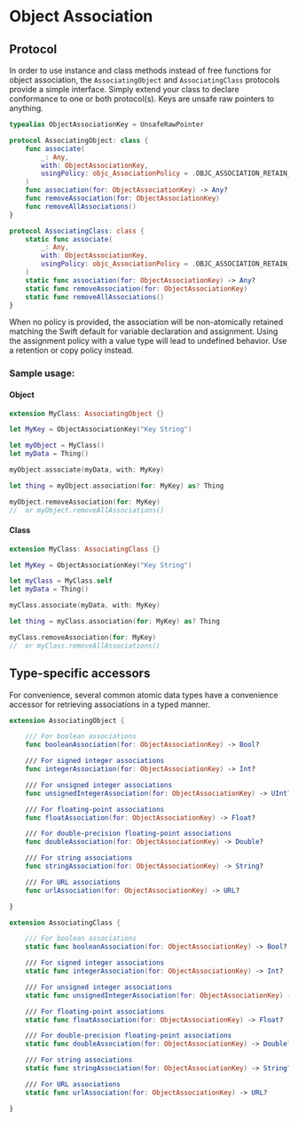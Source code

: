 Object Association
==================

## Protocol

In order to use instance and class methods instead of free functions for object association, the `AssociatingObject` and `AssociatingClass` protocols provide a simple interface.  Simply extend your class to declare conformance to one or both protocol(s).  Keys are unsafe raw pointers to anything.

```swift
typealias ObjectAssociationKey = UnsafeRawPointer

protocol AssociatingObject: class {
    func associate(
        _: Any,
        with: ObjectAssociationKey,
        usingPolicy: objc_AssociationPolicy = .OBJC_ASSOCIATION_RETAIN_NONATOMIC
    )
    func association(for: ObjectAssociationKey) -> Any?
    func removeAssociation(for: ObjectAssociationKey)
    func removeAllAssociations()
}

protocol AssociatingClass: class {
    static func associate(
        _: Any,
        with: ObjectAssociationKey,
        usingPolicy: objc_AssociationPolicy = .OBJC_ASSOCIATION_RETAIN_NONATOMIC
    )
    static func association(for: ObjectAssociationKey) -> Any?
    static func removeAssociation(for: ObjectAssociationKey)
    static func removeAllAssociations()
}
```

When no policy is provided, the association will be non-atomically retained matching the Swift default for variable declaration and assignment.  Using the assignment policy with a value type will lead to undefined behavior.  Use a retention or copy policy instead.


### Sample usage:

#### Object

```swift
extension MyClass: AssociatingObject {}

let MyKey = ObjectAssociationKey("Key String")

let myObject = MyClass()
let myData = Thing()

myObject.associate(myData, with: MyKey)

let thing = myObject.association(for: MyKey) as? Thing

myObject.removeAssociation(for: MyKey)
//  or myObject.removeAllAssociations()
```

#### Class

```swift
extension MyClass: AssociatingClass {}

let MyKey = ObjectAssociationKey("Key String")

let myClass = MyClass.self
let myData = Thing()

myClass.associate(myData, with: MyKey)

let thing = myClass.association(for: MyKey) as? Thing

myClass.removeAssociation(for: MyKey)
//  or myClass.removeAllAssociations()
```


## Type-specific accessors

For convenience, several common atomic data types have a convenience accessor for retrieving associations in a typed manner.

```swift
extension AssociatingObject {

	/// For boolean associations
	func booleanAssociation(for: ObjectAssociationKey) -> Bool?

	/// For signed integer associations
	func integerAssociation(for: ObjectAssociationKey) -> Int?

	/// For unsigned integer associations
	func unsignedIntegerAssociation(for: ObjectAssociationKey) -> UInt?

	/// For floating-point associations
	func floatAssociation(for: ObjectAssociationKey) -> Float?

	/// For double-precision floating-point associations
	func doubleAssociation(for: ObjectAssociationKey) -> Double?

	/// For string associations
	func stringAssociation(for: ObjectAssociationKey) -> String?

	/// For URL associations
	func urlAssociation(for: ObjectAssociationKey) -> URL?

}
```

```swift
extension AssociatingClass {

	/// For boolean associations
	static func booleanAssociation(for: ObjectAssociationKey) -> Bool?

	/// For signed integer associations
	static func integerAssociation(for: ObjectAssociationKey) -> Int?

	/// For unsigned integer associations
	static func unsignedIntegerAssociation(for: ObjectAssociationKey) -> UInt?

	/// For floating-point associations
	static func floatAssociation(for: ObjectAssociationKey) -> Float?

	/// For double-precision floating-point associations
	static func doubleAssociation(for: ObjectAssociationKey) -> Double?

	/// For string associations
	static func stringAssociation(for: ObjectAssociationKey) -> String?

	/// For URL associations
	static func urlAssociation(for: ObjectAssociationKey) -> URL?

}
```

